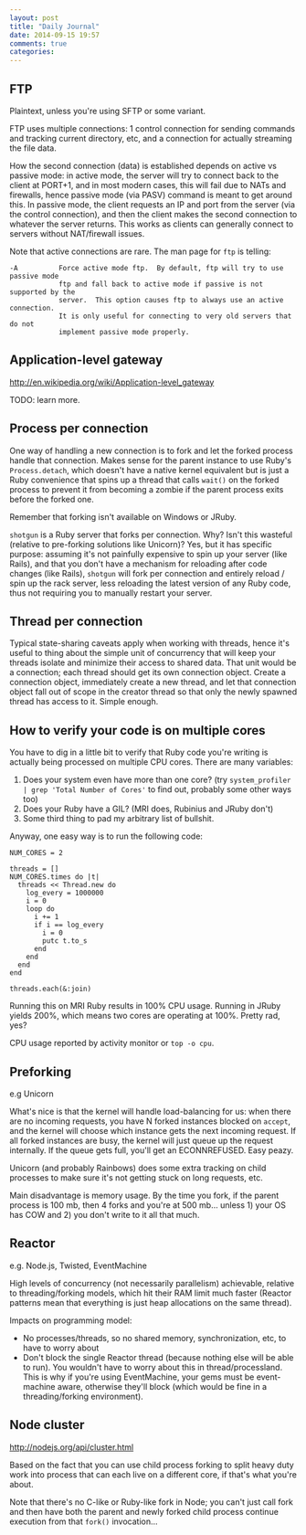 ```yaml
---
layout: post
title: "Daily Journal"
date: 2014-09-15 19:57
comments: true
categories: 
---
```


## FTP

Plaintext, unless you're using SFTP or some variant.

FTP uses multiple connections: 1 control connection for sending
commands and tracking current directory, etc, and a connection for
actually streaming the file data. 

How the second connection (data) is established depends on active vs
passive mode: in active mode, the server will try to connect back to the
client at PORT+1, and in most modern cases, this will fail due to NATs
and firewalls, hence passive mode (via PASV) command is meant to get
around this. In passive mode, the client requests an IP and port from
the server (via the control connection), and then the client makes the
second connection to whatever the server returns. This works as clients can
generally connect to servers without NAT/firewall issues.

Note that active connections are rare. The man page for `ftp` is
telling:

    -A          Force active mode ftp.  By default, ftp will try to use passive mode
                ftp and fall back to active mode if passive is not supported by the
                server.  This option causes ftp to always use an active connection.
                It is only useful for connecting to very old servers that do not
                implement passive mode properly.

## Application-level gateway

http://en.wikipedia.org/wiki/Application-level_gateway

TODO: learn more.

## Process per connection

One way of handling a new connection is to fork and let the forked
process handle that connection. Makes sense for the parent instance to
use Ruby's `Process.detach`, which doesn't have a native kernel
equivalent but is just a Ruby convenience that spins up a thread that
calls `wait()` on the forked process to prevent it from becoming a
zombie if the parent process exits before the forked one.

Remember that forking isn't available on Windows or JRuby.

`shotgun` is a Ruby server that forks per connection. Why? Isn't this
wasteful (relative to pre-forking solutions like Unicorn)? Yes, but it
has specific purpose: assuming it's not painfully expensive to spin up
your server (like Rails), and that you don't have a mechanism for
reloading after code changes (like Rails), `shotgun` will fork per
connection and entirely reload / spin up the rack server, less reloading
the latest version of any Ruby code, thus not requiring you to manually
restart your server.

## Thread per connection

Typical state-sharing caveats apply when working with threads, hence
it's useful to thing about the simple unit of concurrency that will keep
your threads isolate and minimize their access to shared data. That unit
would be a connection; each thread should get its own connection object.
Create a connection object, immediately create a new thread, and let
that connection object fall out of scope in the creator thread so that
only the newly spawned thread has access to it. Simple enough.

## How to verify your code is on multiple cores

You have to dig in a little bit to verify that Ruby code you're writing
is actually being processed on multiple CPU cores. There are many
variables:

1. Does your system even have more than one core? (try `system_profiler | grep 'Total Number of Cores'` to find out, probably some other ways too)
2. Does your Ruby have a GIL? (MRI does, Rubinius and JRuby don't)
3. Some third thing to pad my arbitrary list of bullshit.

Anyway, one easy way is to run the following code:

    NUM_CORES = 2

    threads = []
    NUM_CORES.times do |t|
      threads << Thread.new do
        log_every = 1000000
        i = 0
        loop do
          i += 1
          if i == log_every
            i = 0
            putc t.to_s
          end
        end
      end
    end

    threads.each(&:join)

Running this on MRI Ruby results in 100% CPU usage. Running in JRuby
yields 200%, which means two cores are operating at 100%. Pretty rad,
yes?

CPU usage reported by activity monitor or `top -o cpu`. 

## Preforking

e.g Unicorn

What's nice is that the kernel will handle load-balancing for us: when
there are no incoming requests, you have N forked instances blocked on
`accept`, and the kernel will choose which instance gets the next
incoming request. If all forked instances are busy, the kernel will just
queue up the request internally. If the queue gets full, you'll get an
ECONNREFUSED. Easy peazy.

Unicorn (and probably Rainbows) does some extra tracking on child
processes to make sure it's not getting stuck on long requests, etc.

Main disadvantage is memory usage. By the time you fork, if the parent
process is 100 mb, then 4 forks and you're at 500 mb... unless 1) your
OS has COW and 2) you don't write to it all that much. 

## Reactor

e.g. Node.js, Twisted, EventMachine

High levels of concurrency (not necessarily parallelism) achievable,
relative to threading/forking models, which hit their RAM limit much
faster (Reactor patterns mean that everything is just heap allocations
on the same thread).

Impacts on programming model:

- No processes/threads, so no shared memory, synchronization, etc, to
  have to worry about
- Don't block the single Reactor thread (because nothing else will be able to
  run). You wouldn't have to worry about this in thread/processland.
  This is why if you're using EventMachine, your gems must be
  event-machine aware, otherwise they'll block (which would be fine in a
  threading/forking environment).

## Node cluster

http://nodejs.org/api/cluster.html

Based on the fact that you can use child process forking to split heavy
duty work into process that can each live on a different core, if that's
what you're about.

Note that there's no C-like or Ruby-like fork in Node; you can't just
call fork and then have both the parent and newly forked child process
continue execution from that `fork()` invocation...
















